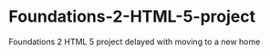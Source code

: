 Foundations-2-HTML-5-project
============================

Foundations 2 HTML 5 project delayed with moving to a new home
